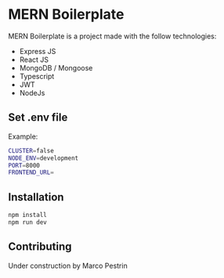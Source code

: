 # MERN Boilerplate

MERN Boilerplate is a project made with the follow technologies:
- Express JS
- React JS
- MongoDB / Mongoose
- Typescript
- JWT
- NodeJs

## Set .env file
Example:
```bash
CLUSTER=false
NODE_ENV=development
PORT=8000
FRONTEND_URL=
```

## Installation

```bash
npm install
npm run dev
```


## Contributing
Under construction by Marco Pestrin
